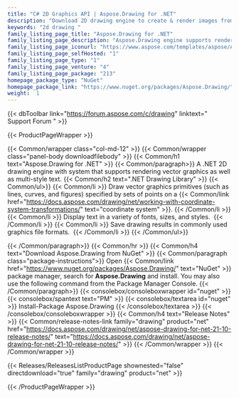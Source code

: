```yaml
---
title: "C# 2D Graphics API | Aspose.Drawing for .NET"
description: "Download 2D drawing engine to create & render images from within .NET applications.  "
keywords: "2d drawing "
family_listing_page_title: "Aspose.Drawing for .NET"
family_listing_page_description: "Aspose.Drawing engine supports rendering vector graphics (such as lines, curves, and figures) and text (in a variety of fonts, sizes, and styles) onto raster images represented by array of pixels in memory. Images can be saved in some of popularly used graphics file formats (BMP, PNG, JPEG, GIF, TIFF)."
family_listing_page_iconurl: "https://www.aspose.com/templates/aspose/App_Themes/V3/images/drawing/272x272/aspose_drawing-for-net.png"
family_listing_page_selfHosted: "1"
family_listing_page_type: "1"
family_listing_page_venture: "4"
family_listing_page_package: "213"
homepage_package_type: "NuGet"
homepage_package_link: "https://www.nuget.org/packages/Aspose.Drawing/"
weight:  1
---
```


{{< dbToolbar link="https://forum.aspose.com/c/drawing" linktext=" Support Forum " >}}


{{< ProductPageWrapper >}}

<!-- ProductPageContent-->
{{< Common/wrapper class="col-md-12" >}}
{{< Common/wrapper class="panel-body downloadfilebody" >}}
{{< Common/h1 text="Aspose.Drawing for .NET" >}}
{{< Common/paragraph>}}
A .NET 2D drawing engine with system that supports rendering vector graphics as well as multi-style text.&nbsp;{{< Common/h2 text=".NET Drawing Library"  >}} {{< Common/ul>}}
    {{< Common/li >}} Draw vector graphics primitives (such as lines, curves, and figures) specified by sets of points on a {{< Common/link href="https://docs.aspose.com/drawing/net/working-with-coordinate-system-transformations/" text="coordinate system"  >}}. {{< /Common/li >}}
   {{< Common/li >}} Display text in a variety of fonts, sizes, and styles.&nbsp; {{< /Common/li >}}
   {{< Common/li >}} Save drawing results in commonly used graphics file formats.&nbsp; {{< /Common/li >}}
 {{< /Common/ul>}}

{{< /Common/paragraph>}}
{{< Common/hr >}}
{{< Common/h4 text="Download Aspose.Drawing from NuGet"  >}}
{{< Common/paragraph class="package-instructions">}}
Open {{< Common/link href="https://www.nuget.org/packages/Aspose.Drawing/" text="NuGet"  >}} package manager, search for <b>Aspose.Drawing</b> and install. You may also use the following command from the Package Manager Console.
 {{< /Common/paragraph>}}
{{< consolebox/consoleboxwrapper id="nuget" >}}
       {{< consolebox/spantext text="PM" >}}
       {{< consolebox/textarea id="nuget" >}} Install-Package Aspose.Drawing {{< /consolebox/textarea >}}
{{< /consolebox/consoleboxwrapper >}}
{{< Common/h4 text="Release Notes"  >}}
{{< Common/release-notes-link family="drawing" product="net" href="https://docs.aspose.com/drawing/net/aspose-drawing-for-net-21-10-release-notes/" text="https://docs.aspose.com/drawing/net/aspose-drawing-for-net-21-10-release-notes/"  >}}
{{< /Common/wrapper >}}
{{< /Common/wrapper >}}

<!-- /ProductPageContent-->



<!-- ReleasesListProductPage-->
   {{< Releases/ReleasesListProductPage shownested="false"  directdownload="true" family="drawing" product="net" >}}
<!-- /ReleasesListProductPage-->

{{< /ProductPageWrapper >}}

